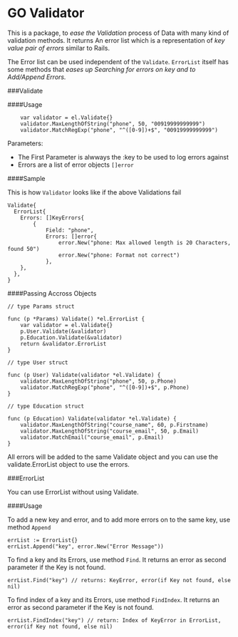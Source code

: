 # GO Validator

This is a package, to _ease the Validation_ process of Data with many kind of validation methods. It returns An error list which is a representation of _key value pair of errors_ similar to Rails.

The Error list can be used independent of the `Validate`. `ErrorList` itself has some methods that _eases up Searching for errors on key and to Add/Append Errors._

###Validate

####Usage

```
	var validator = el.Validate{}
	validator.MaxLengthOfString("phone", 50, "00919999999999")
	validator.MatchRegExp("phone", "^([0-9])+$", "00919999999999")
```

Parameters:

* The First Parameter is alwways the :key to be used to log errors against
* Errors are a list of error objects `[]error`

####Sample

This is how `Validator` looks like if the above Validations fail

```
Validate{
  ErrorList{
  	Errors: []KeyErrors{
  		{
  			Field: "phone",
  			Errors: []error{
  				error.New("phone: Max allowed length is 20 Characters, found 50")
  				error.New("phone: Format not correct")
  			},
  	},
  },
}
```

####Passing Accross Objects

```
// type Params struct

func (p *Params) Validate() *el.ErrorList {
	var validator = el.Validate{}
	p.User.Validate(&validator)
	p.Education.Validate(&validator)
	return &validator.ErrorList
}

// type User struct

func (p User) Validate(validator *el.Validate) {
	validator.MaxLengthOfString("phone", 50, p.Phone)
	validator.MatchRegExp("phone", "^([0-9])+$", p.Phone)
}

// type Education struct

func (p Education) Validate(validator *el.Validate) {
	validator.MaxLengthOfString("course_name", 60, p.Firstname)
	validator.MaxLengthOfString("course_email", 50, p.Email)
	validator.MatchEmail("course_email", p.Email)
}

```

All errors will be added to the same Validate object and you can use the validate.ErrorList object to use the errors.

###ErrorList

You can use ErrorList without using Validate.

####Usage

To add a new key and error, and to add more errors on to the same key, use method `Append`

```
errList := ErrorList{}
errList.Append("key", error.New("Error Message"))
```

To find a key and its Errors, use method `Find`. It returns an error as second parameter if the Key is not found.

```
errList.Find("key") // returns: KeyError, error(if Key not found, else nil)
```

To find index of a key and its Errors, use method `FindIndex`. It returns an error as second parameter if the Key is not found.

```
errList.FindIndex("key") // return: Index of KeyError in ErrorList, error(if Key not found, else nil)
```